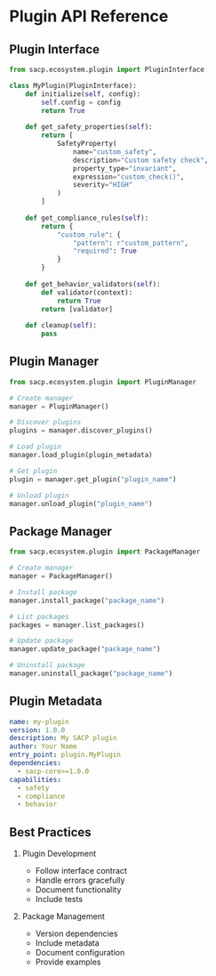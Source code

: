 # Plugin API Reference

## Plugin Interface

```python
from sacp.ecosystem.plugin import PluginInterface

class MyPlugin(PluginInterface):
    def initialize(self, config):
        self.config = config
        return True
    
    def get_safety_properties(self):
        return [
            SafetyProperty(
                name="custom_safety",
                description="Custom safety check",
                property_type="invariant",
                expression="custom_check()",
                severity="HIGH"
            )
        ]
    
    def get_compliance_rules(self):
        return {
            "custom_rule": {
                "pattern": r"custom_pattern",
                "required": True
            }
        }
    
    def get_behavior_validators(self):
        def validator(context):
            return True
        return [validator]
    
    def cleanup(self):
        pass
```

## Plugin Manager

```python
from sacp.ecosystem.plugin import PluginManager

# Create manager
manager = PluginManager()

# Discover plugins
plugins = manager.discover_plugins()

# Load plugin
manager.load_plugin(plugin_metadata)

# Get plugin
plugin = manager.get_plugin("plugin_name")

# Unload plugin
manager.unload_plugin("plugin_name")
```

## Package Manager

```python
from sacp.ecosystem.plugin import PackageManager

# Create manager
manager = PackageManager()

# Install package
manager.install_package("package_name")

# List packages
packages = manager.list_packages()

# Update package
manager.update_package("package_name")

# Uninstall package
manager.uninstall_package("package_name")
```

## Plugin Metadata

```yaml
name: my-plugin
version: 1.0.0
description: My SACP plugin
author: Your Name
entry_point: plugin.MyPlugin
dependencies:
  - sacp-core>=1.0.0
capabilities:
  - safety
  - compliance
  - behavior
```

## Best Practices

1. Plugin Development
   - Follow interface contract
   - Handle errors gracefully
   - Document functionality
   - Include tests

2. Package Management
   - Version dependencies
   - Include metadata
   - Document configuration
   - Provide examples
